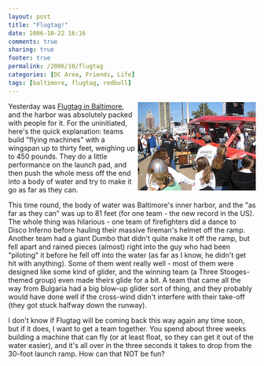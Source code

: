 ```yaml
---
layout: post
title: "Flugtag!"
date: 2006-10-22 16:16
comments: true
sharing: true
footer: true
permalink: /2006/10/flugtag
categories: [DC Area, Friends, Life]
tags: [baltimore, flugtag, redbull]
---
```

<div class="imgRight"><a href="http://www.flickr.com/photos/brockli/276493030/" title="Photo Sharing" target="_blank"><img src="/files/images/276493030_728480b69f_m.jpg" width="240" height="180" alt="Maryland Flyers" align="right" /></a></div>

Yesterday was <a href="http://www.redbullflugtagusa.com/Baltimore/default.aspx" target="_blank">Flugtag in Baltimore</a>, and the harbor was absolutely packed with people for it.  For the uninitiated, here's the quick explanation: teams build "flying machines" with a wingspan up to thirty feet, weighing up to 450 pounds.  They do a little performance on the launch pad, and then push the whole mess off the end into a body of water and try to make it go as far as they can.

This time round, the body of water was Baltimore's inner harbor, and the "as far as they can" was up to 81 feet (for one team - the new record in the US).  The whole thing was hilarious - one team of firefighters did a dance to Disco Inferno before hauling their massive fireman's helmet off the ramp.  Another team had a giant Dumbo that didn't quite make it off the ramp, but fell apart and rained pieces (almost) right into the guy who had been "piloting" it before he fell off into the water (as far as I know, he didn't get hit with anything).  Some of them went really well - most of them were designed like some kind of glider, and the winning team (a Three Stooges-themed group) even made theirs glide for a bit.  A team that came all the way from Bulgaria had a big blow-up glider sort of thing, and they probably would have done well if the cross-wind didn't interfere with their take-off (they got stuck halfway down the runway).

I don't know if Flugtag will be coming back this way again any time soon, but if it does, I want to get a team together.  You spend about three weeks building a machine that can fly (or at least float, so they can get it out of the water easier), and it's all over in the three seconds it takes to drop from the 30-foot launch ramp.  How can that NOT be fun?
